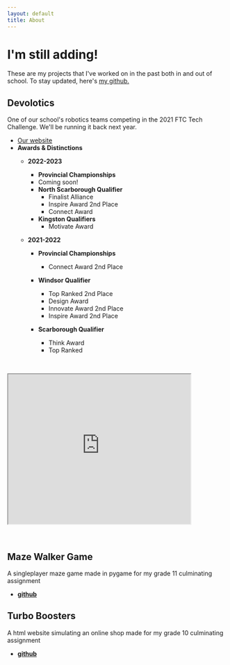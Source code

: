 ```yaml
---
layout: default
title: About
---
```


# I'm still adding!

These are my projects that I've worked on in the past both in and out of school. To stay updated, here's [my github.](https://github.com/DrakeDong0)

## Devolotics

One of our school's robotics teams competing in the 2021 FTC Tech Challenge. We'll be running it back next year.

* [Our website](https://ftc-events.firstinspires.org/team/19498)
* **Awards & Distinctions**
    * **2022-2023**
        * **Provincial Championships**
        * Coming soon!
        * **North Scarborough Qualifier**
            * Finalist Alliance
            * Inspire Award 2nd Place
            * Connect Award
        * **Kingston Qualifiers**
            * Motivate Award

    * **2021-2022**
        * **Provincial Championships**
            * Connect Award 2nd Place

        * **Windsor Qualifier**
            * Top Ranked 2nd Place
            * Design Award
            * Innovate Award 2nd Place
            * Inspire Award 2nd Place
            
        * **Scarborough Qualifier**
            * Think Award
            * Top Ranked
    
<p>&nbsp;</p>

<iframe width="420" height="345" src="https://www.youtube.com/embed/bkTnVn71ABY">
</iframe>

<p>&nbsp;</p>


## Maze Walker Game

A singleplayer maze game made in pygame for my grade 11 culminating assignment

* **[github](https://github.com/DrakeDong0)**

## Turbo Boosters

A html website simulating an online shop made for my grade 10 culminating assignment

* **[github](https://github.com/DrakeDong0)**


